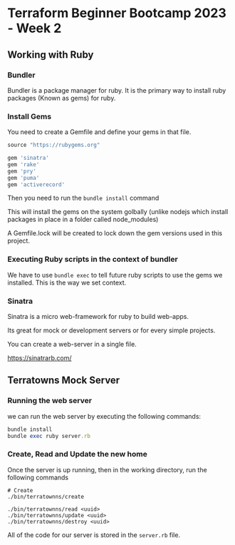# Terraform Beginner Bootcamp 2023 - Week 2

## Working with Ruby

### Bundler 

Bundler is a package manager for ruby.
It is the primary way to install ruby packages (Known as gems) for ruby. 

### Install Gems

You need to create a Gemfile and define your gems in that file. 

```rb
source "https://rubygems.org"

gem 'sinatra'
gem 'rake'
gem 'pry'
gem 'puma'
gem 'activerecord'
```

Then you need to run  the `bundle install` command 

This will install the gems on the system golbally (unlike nodejs which install packages in place in a folder called node_modules)

A Gemfile.lock will be created to lock down the gem versions used in this project.

### Executing Ruby scripts in the context of bundler

We have to use `bundle exec` to tell future ruby scripts to use the gems we installed. This is the way we set context. 

### Sinatra 

Sinatra is a micro  web-framework for ruby to build web-apps. 

Its great for mock or development servers or for every simple projects. 

You can create a web-server in a single file. 

https://sinatrarb.com/

## Terratowns Mock Server

### Running the web server

we can run the web server by executing the following commands:

```rb
bundle install
bundle exec ruby server.rb
```

### Create, Read and Update the new home

Once the server is up running, then in the working directory, run the following commands

```
# Create
./bin/terratownns/create

./bin/terratownns/read <uuid>
./bin/terratownns/update <uuid>
./bin/terratownns/destroy <uuid>
``` 

All of the code for our server is stored in the `server.rb` file.





